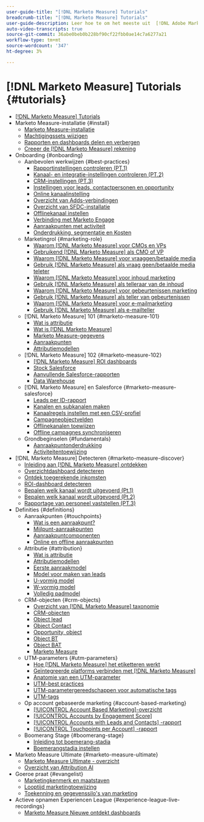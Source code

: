 ```yaml
---
user-guide-title: "[!DNL Marketo Measure] Tutorials"
breadcrumb-title: "[!DNL Marketo Measure] Tutorials"
user-guide-description: Leer hoe te om het meeste uit  [!DNL Adobe Marketo Measure]  (vroeger,  [!DNL Bizible]) te krijgen. Bekijk tutorials over installatie, onboarding, basisprincipes en definities.
auto-video-transcripts: true
source-git-commit: 36abe0beb0b228bf90cf22fbb0ae14c7a6277a21
workflow-type: tm+mt
source-wordcount: '347'
ht-degree: 3%

---
```



# [!DNL Marketo Measure] Tutorials {#tutorials}

+ [[!DNL Marketo Measure] Tutorials](overview.md)
+ Marketo Measure-installatie {#install}
   + [Marketo Measure-installatie](/help/installing/install-production.md)
   + [Machtigingssets wijzigen](/help/installing/modify-permission-sets-production.md)
   + [Rapporten en dashboards delen en verbergen](/help/installing/sharing-reports-production.md)
   + [Creeer de  [!DNL Marketo Measure]  rekening](/help/installing/creating-marketo-measure-account-production.md)
+ Onboarding {#onboarding}
   + Aanbevolen werkwijzen {#best-practices}
      + [Rapportinstellingen controleren (PT.1)](/help/onboarding/fundamentals/review-reporting-setting-pt1.md)
      + [Kanaal- en integratie-instellingen controleren (PT.2)](/help/onboarding/fundamentals/channel-integration-settings.md)
      + [CRM-instellingen (PT.3)](/help/onboarding/fundamentals/crm-settings.md)
      + [Instellingen voor leads, contactpersonen en opportunity](/help/onboarding/fundamentals/leads-contacts-opps-settings.md)
      + [Online kanaalinstelling](/help/onboarding/fundamentals/online-channel-setup.md)
      + [Overzicht van Adds-verbindingen](/help/onboarding/fundamentals/ads-connection-overview.md)
      + [Overzicht van SFDC-installatie](/help/onboarding/fundamentals/sfdc-installation-overview.md)
      + [Offlinekanaal instellen](/help/onboarding/fundamentals/offline-channel-setup.md)
      + [Verbinding met Marketo Engage](/help/onboarding/fundamentals/connection-with-marketo-engage.md)
      + [Aanraakpunten met activiteit](/help/onboarding/fundamentals/activity-touchpoints.md)
      + [Onderdrukking, segmentatie en Kosten](/help/onboarding/fundamentals/suppression-segmentation-cost.md)
   + Marketingrol {#marketing-role}
      + [Waarom  [!DNL Marketo Measure]  voor CMOs en VPs](/help/onboarding/marketing-role/cmo-and-vp-why.md)
      + [Gebruikend  [!DNL Marketo Measure]  als CMO of VP](/help/onboarding/marketing-role/cmo-and-vp-using.md)
      + [Waarom  [!DNL Marketo Measure]  voor vraaggen/betaalde media](/help/onboarding/marketing-role/demand-gen-why.md)
      + [Gebruik  [!DNL Marketo Measure]  als vraag geen/betaalde media teleter](/help/onboarding/marketing-role/demand-gen-using.md)
      + [Waarom  [!DNL Marketo Measure]  voor inhoud marketing](/help/onboarding/marketing-role/content-marketing-why.md)
      + [Gebruik  [!DNL Marketo Measure]  als telleraar van de inhoud](/help/onboarding/marketing-role/content-marketing-using.md)
      + [Waarom  [!DNL Marketo Measure]  voor gebeurtenissen marketing](/help/onboarding/marketing-role/events-marketing-why.md)
      + [Gebruik  [!DNL Marketo Measure]  als teller van gebeurtenissen](/help/onboarding/marketing-role/events-marketing-using.md)
      + [Waarom  [!DNL Marketo Measure]  voor e-mailmarketing](/help/onboarding/marketing-role/email-marketing-why.md)
      + [Gebruik  [!DNL Marketo Measure]  als e-mailteller](/help/onboarding/marketing-role/email-marketing-using.md)
   + [!DNL Marketo Measure] 101 {#marketo-measure-101}
      + [Wat is attributie](/help/onboarding/marketo-measure-101/what-is-attribution.md)
      + [Wat is  [!DNL Marketo Measure]](/help/onboarding/marketo-measure-101/what-is-marketo-measure.md)
      + [Marketo Measure-gegevens](/help/onboarding/marketo-measure-101/marketo-measure-data.md)
      + [Aanraakpunten](/help/onboarding/marketo-measure-101/touchpoints.md)
      + [Attributiemodellen](/help/onboarding/marketo-measure-101/attribution-models.md)
   + [!DNL Marketo Measure] 102 {#marketo-measure-102}
      + [ [!DNL Marketo Measure]  ROI dashboards](/help/onboarding/marketo-measure-102/roi-dashboards.md)
      + [Stock Salesforce](/help/onboarding/marketo-measure-102/stock-salesforce-reports.md)
      + [Aanvullende Salesforce-rapporten](/help/onboarding/marketo-measure-102/addtional-salesforce-reports.md)
      + [Data Warehouse](/help/onboarding/marketo-measure-102/data-warehouse.md)
   + [!DNL Marketo Measure] en Salesforce {#marketo-measure-salesforce}
      + [Leads per ID-rapport](/help/onboarding/marketo-measure-salesforce/leads-by-id-report.md)
      + [Kanalen en subkanalen maken](/help/onboarding/marketo-measure-salesforce/creating-channels-subchannels.md)
      + [Kanaalregels instellen met een CSV-profiel](/help/onboarding/marketo-measure-salesforce/channel-rules-csv.md)
      + [Campagneobjectvelden](/help/onboarding/marketo-measure-salesforce/campaign-object-fields.md)
      + [Offlinekanalen toewijzen](/help/onboarding/marketo-measure-salesforce/mapping-offline-channels.md)
      + [Offline campagnes synchroniseren](/help/onboarding/marketo-measure-salesforce/syncing-offline-campaigns.md)
   + Grondbeginselen {#fundamentals}
      + [Aanraakpuntonderdrukking](/help/onboarding/marketo-measure-salesforce/touchpoint-suppression.md)
      + [Activiteitentoewijzing](/help/onboarding/fundamentals/activities-attribution.md)
+ [!DNL Marketo Measure] Detecteren {#marketo-measure-discover}
   + [Inleiding aan  [!DNL Marketo Measure]  ontdekken](/help/marketo-measure-discover/introduction-to-marketo-measure-discover.md)
   + [Overzichtdashboard detecteren](/help/marketo-measure-discover/2023-discover-overview-dashboard.md)
   + [Ontdek toegerekende inkomsten](/help/marketo-measure-discover/2023-discover-attributed-revenue.md)
   + [ROI-dashboard detecteren](/help/marketo-measure-discover/2023-discover-roi-dashboard.md)
   + [Bepalen welk kanaal wordt uitgevoerd (Pt.1)](/help/marketo-measure-discover/top-of-funnel-reporting.md)
   + [Bepalen welk kanaal wordt uitgevoerd (Pt.2)](/help/marketo-measure-discover/determine-which-channel-is-performing.md)
   + [Rapportage van personeel vaststellen (PT.3)](/help/marketo-measure-discover/build-a-full-funnel-report-pt3.md)
+ Definities {#definitions}
   + Aanraakpunten {#touchpoints}
      + [Wat is een aanraakpunt?](/help/definitions/touchpoints/what-is-a-touchpoint.md)
      + [Mijlpunt-aanraakpunten](/help/definitions/touchpoints/milestone-touchpoints.md)
      + [Aanraakpuntcomponenten](/help/definitions/touchpoints/touchpoint-components.md)
      + [Online en offline aanraakpunten](/help/definitions/touchpoints/online-offline-touchpoints.md)
   + Attributie {#attribution}
      + [Wat is attributie](/help/definitions/attribution/what-is-attribution.md)
      + [Attributiemodellen](/help/definitions/attribution/attribution-models.md)
      + [Eerste aanraakmodel](/help/definitions/attribution/first-touch-model.md)
      + [Model voor maken van leads](/help/definitions/attribution/lead-creation-model.md)
      + [U-vormig model](/help/definitions/attribution/u-shaped-model.md)
      + [W-vormig model](/help/definitions/attribution/w-shaped-model.md)
      + [Volledig padmodel](/help/definitions/attribution/full-path-model.md)
   + CRM-objecten {#crm-objects}
      + [Overzicht van  [!DNL Marketo Measure]  taxonomie](/help/definitions/crm-objects/taxonomy-overview.md)
      + [CRM-objecten](/help/definitions/crm-objects/crm-objects.md)
      + [Object lead](/help/definitions/crm-objects/lead-object.md)
      + [Object Contact](/help/definitions/crm-objects/contact-object.md)
      + [Opportunity, object](/help/definitions/crm-objects/opportunity-object.md)
      + [Object BT](/help/definitions/crm-objects/bt-object.md)
      + [Object BAT](/help/definitions/crm-objects/bat-object.md)
      + [Marketo Measure](/help/definitions/crm-objects/marketo-measure-person.md)
   + UTM-parameters {#utm-parameters}
      + [Hoe  [!DNL Marketo Measure]  het etiketteren werkt](/help/definitions/utm-parameters/how-marketo-measure-tagging-works.md)
      + [Geïntegreerde platforms verbinden met  [!DNL Marketo Measure]](/help/definitions/utm-parameters/connecting-integrated-platforms-with-marketo-measure.md)
      + [Anatomie van een UTM-parameter](/help/definitions/utm-parameters/anatomy-of-a-utm-parameter.md)
      + [UTM-best practices](/help/definitions/utm-parameters/utm-best-practices.md)
      + [UTM-parametergereedschappen voor automatische tags](/help/definitions/utm-parameters/utm-parameter-auto-tagging-tools.md)
      + [UTM-tags](/help/definitions/utm-parameters/utm-tagging.md)
   + Op account gebaseerde marketing {#account-based-marketing}
      + [[!UICONTROL Account Based Marketing]-overzicht](/help/definitions/account-based-marketing/abm-overview.md)
      + [[!UICONTROL Accounts by Engagement Score]](/help/definitions/account-based-marketing/accounts-by-engagement-score.md)
      + [[!UICONTROL Accounts with Leads and Contacts] -rapport](/help/definitions/account-based-marketing/accounts-with-leads-and-contacts.md)
      + [[!UICONTROL Touchpoints per Account] -rapport](/help/definitions/account-based-marketing/touchpoints-per-account-report.md)
   + Boomerang Stage {#boomerang-stage}
      + [Inleiding tot boemerang-stadia](/help/definitions/boomerang-stage/introduction-to-boomerang-stages.md)
      + [Boemerangstadia instellen](/help/definitions/boomerang-stage/setting-up-boomerang-stages.md)
+ Marketo Measure Ultimate {#marketo-measure-ultimate}
   + [Marketo Measure Ultimate - overzicht](/help/marketo-measure-ultimate/overview.md)
   + [Overzicht van Attribution AI](/help/marketo-measure-ultimate/attribution-ai-overview.md)
+ Goeroe praat {#evangelist}
   + [Marketingkenmerk en maatstaven](/help/evangelist-talks/attribution-and-metrics.md)
   + [Looptijd marketingtoewijzing](/help/evangelist-talks/marketing-attribution-maturity.md)
   + [Toekenning en gegevenssilo&#39;s van marketing](/help/evangelist-talks/marketing-attribution-and-data-silos.md)
+ Actieve opnamen Experiencen League {#experience-league-live-recordings}
   + [ Marketo Measure Nieuwe ontdekt dashboards ](https://experienceleague.adobe.com/en/docs/events/experience-league-live-recordings/episodes/exl-live-episode-04-18-24)
